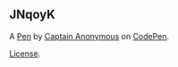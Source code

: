 JNqoyK
------


A [Pen](https://codepen.io/anon/pen/JNqoyK) by [Captain Anonymous](https://codepen.io/anon) on [CodePen](https://codepen.io).

[License](https://codepen.io/anon/pen/JNqoyK/license).
